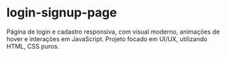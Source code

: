 # login-signup-page
 Página de login e cadastro responsiva, com visual moderno, animações de hover e interações em JavaScript. Projeto focado em UI/UX, utilizando HTML, CSS puros.
